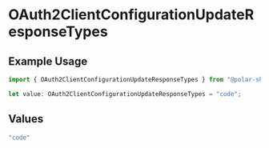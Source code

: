 # OAuth2ClientConfigurationUpdateResponseTypes

## Example Usage

```typescript
import { OAuth2ClientConfigurationUpdateResponseTypes } from "@polar-sh/sdk/models/components";

let value: OAuth2ClientConfigurationUpdateResponseTypes = "code";
```

## Values

```typescript
"code"
```